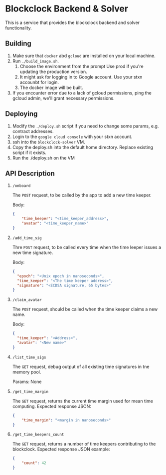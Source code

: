 # Blockclock Backend & Solver

This is a service that provides the blockclock backend and solver functionality.

## Building

1.  Make sure that `docker` abd `gcloud` are installed on your local machine.
1.  Run `./build_image.sh`.
    1.  Choose the environment from the prompt Use prod if you're updating the production version.
    1.  It might ask for logging in to Google account. Use your stxn accounbt for login.
    1.  The docker image will be built.
1.  If you encounter error due to a lack of gcloud permissions, ping the gcloud admin, we'll grant necessary permissions.

## Deploying

1.  Modify the `./deploy.sh` script if you need to change some params, e.g. contract addresses.
1.  Login to the `google cloud console` with your stxn account.
1.  ssh into the `blockclock-solver` VM.
1.  Copy the deploy.sh into the default home directory. Replace existing script if it exists.
1.  Run the ./deploy.sh on the VM 

## API Description

1.  `/onboard`
    
    The `POST` request, to be called by the app to add a new time keeper.

    Body:

    ```json
    {
	    "time_keeper": "<time_keeper_address>",
	    "avatar": "<time_keeper_name>"
    }
    ```
2.  `/add_time_sig`

    Thre `POST` request, to be called every time when the time leeper issues a new time signature.

    Body:

    ```json
    {
      "epoch": "<Unix epoch in nanoseconds>",
      "time_keeper": "<The time keeper address>",
      "signature": "<ECDSA signature, 65 bytes>"
    }
    ```
3.  `/claim_avatar`

    The `POST` request, should be called when the time keeper claims a new name.

    Body:

    ```json
    {
      "time_keeper": "<Address>",
      "avatar": "<New name>"
    }
    ```
4.  `/list_time_sigs`

    The `GET` request, debug output of all existing time signatures in tne memory pool.

    Params: None
5.  `/get_time_margin`

    The `GET` request, returns the current time margin used for mean time computing.
    Expected response JSON:
    ```json
    {
        "time_margin": "<margin in nanoseconds>"
    }
    ```
6.  `/get_time_keepers_count`

    The `GET` request, returns a number of time keepers contributing to the blockclock.
    Expected response JSON example:
    ```json
    {
        "count": 42
    }
    ```
